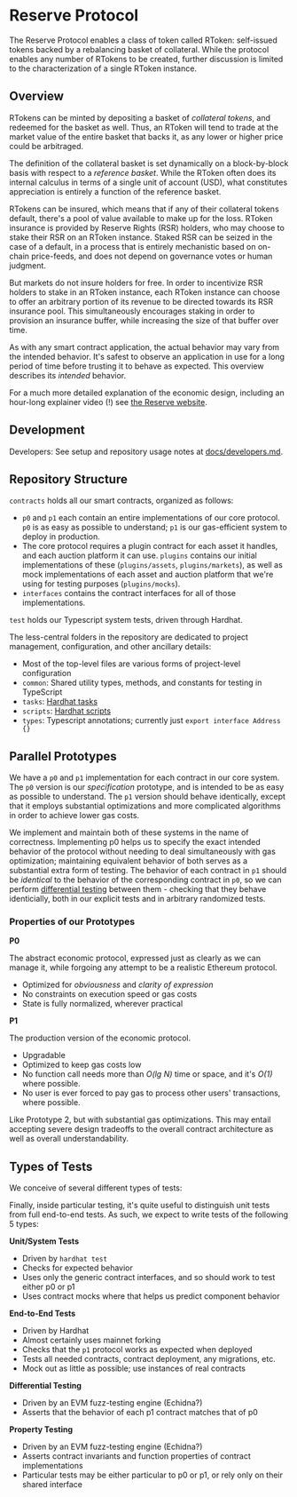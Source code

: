 # Reserve Protocol

The Reserve Protocol enables a class of token called RToken: self-issued tokens backed by a rebalancing basket of collateral. While the protocol enables any number of RTokens to be created, further discussion is limited to the characterization of a single RToken instance.

## Overview

RTokens can be minted by depositing a basket of _collateral tokens_, and redeemed for the basket as well. Thus, an RToken will tend to trade at the market value of the entire basket that backs it, as any lower or higher price could be arbitraged.

The definition of the collateral basket is set dynamically on a block-by-block basis with respect to a _reference basket_. While the RToken often does its internal calculus in terms of a single unit of account (USD), what constitutes appreciation is entirely a function of the reference basket.

RTokens can be insured, which means that if any of their collateral tokens default, there's a pool of value available to make up for the loss. RToken insurance is provided by Reserve Rights (RSR) holders, who may choose to stake their RSR on an RToken instance. Staked RSR can be seized in the case of a default, in a process that is entirely mechanistic based on on-chain price-feeds, and does not depend on governance votes or human judgment.

But markets do not insure holders for free. In order to incentivize RSR holders to stake in an RToken instance, each RToken instance can choose to offer an arbitrary portion of its revenue to be directed towards its RSR insurance pool. This simultaneously encourages staking in order to provision an insurance buffer, while increasing the size of that buffer over time.

As with any smart contract application, the actual behavior may vary from the intended behavior. It's safest to observe an application in use for a long period of time before trusting it to behave as expected. This overview describes its _intended_ behavior.

For a much more detailed explanation of the economic design, including an hour-long explainer video (!) see [the Reserve website](https://reserve.org/protocol/2021_version/).

## Development

Developers: See setup and repository usage notes at [docs/developers.md](docs/developers.md).

## Repository Structure

`contracts` holds all our smart contracts, organized as follows:

- `p0` and `p1` each contain an entire implementations of our core protocol. `p0` is as easy as possible to understand; `p1` is our gas-efficient system to deploy in production.
- The core protocol requires a plugin contract for each asset it handles, and each auction platform it can use. `plugins` contains our initial implementations of these (`plugins/assets`, `plugins/markets`), as well as mock implementations of each asset and auction platform that we're using for testing purposes (`plugins/mocks`).
- `interfaces` contains the contract interfaces for all of those implementations.

`test` holds our Typescript system tests, driven through Hardhat.

The less-central folders in the repository are dedicated to project management, configuration, and other ancillary details:

- Most of the top-level files are various forms of project-level configuration
- `common`: Shared utility types, methods, and constants for testing in TypeScript
- `tasks`: [Hardhat tasks](https://hardhat.org/getting-started/)
- `scripts`: [Hardhat scripts](https://hardhat.org/guides/scripts.html)
- `types`: Typescript annotations; currently just `export interface Address {}`

## Parallel Prototypes

We have a `p0` and `p1` implementation for each contract in our core system. The `p0` version is our _specification_ prototype, and is intended to be as easy as possible to understand. The `p1` version should behave identically, except that it employs substantial optimizations and more complicated algorithms in order to achieve lower gas costs.

We implement and maintain both of these systems in the name of correctness. Implementing p0 helps us to specify the exact intended behavior of the protocol without needing to deal simultaneously with gas optimization; maintaining equivalent behavior of both serves as a substantial extra form of testing. The behavior of each contract in `p1` should be _identical_ to the behavior of the corresponding contract in `p0`, so we can perform [differential testing](https://en.wikipedia.org/wiki/Differential_testing) between them - checking that they behave identicially, both in our explicit tests and in arbitrary randomized tests.

### Properties of our Prototypes

**P0**

The abstract economic protocol, expressed just as clearly as we can manage it, while forgoing any attempt to be a realistic Ethereum protocol.

- Optimized for _obviousness_ and _clarity of expression_
- No constraints on execution speed or gas costs
- State is fully normalized, wherever practical

**P1**

The production version of the economic protocol.

- Upgradable
- Optimized to keep gas costs low
- No function call needs more than _O(lg N)_ time or space, and it's _O(1)_ where possible.
- No user is ever forced to pay gas to process other users' transactions, where possible.

Like Prototype 2, but with substantial gas optimizations. This may entail accepting severe design tradeoffs to the overall contract architecture as well as overall understandability.

## Types of Tests

We conceive of several different types of tests:

Finally, inside particular testing, it's quite useful to distinguish unit tests from full end-to-end tests. As such, we expect to write tests of the following 5 types:

**Unit/System Tests**

- Driven by `hardhat test`
- Checks for expected behavior
- Uses only the generic contract interfaces, and so should work to test either p0 or p1
- Uses contract mocks where that helps us predict component behavior

**End-to-End Tests**

- Driven by Hardhat
- Almost certainly uses mainnet forking
- Checks that the `p1` protocol works as expected when deployed
- Tests all needed contracts, contract deployment, any migrations, etc.
- Mock out as little as possible; use instances of real contracts

**Differential Testing**

- Driven by an EVM fuzz-testing engine (Echidna?)
- Asserts that the behavior of each p1 contract matches that of p0

**Property Testing**

- Driven by an EVM fuzz-testing engine (Echidna?)
- Asserts contract invariants and function properties of contract implementations
- Particular tests may be either particular to p0 or p1, or rely only on their shared interface
